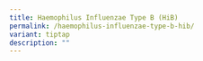 ```yaml
---
title: Haemophilus Influenzae Type B (HiB)
permalink: /haemophilus-influenzae-type-b-hib/
variant: tiptap
description: ""
---
```

